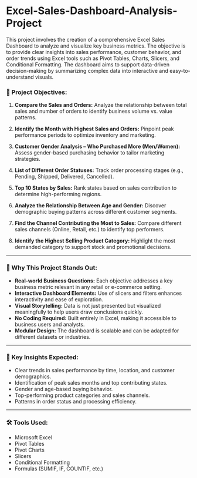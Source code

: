 # Excel-Sales-Dashboard-Analysis-Project
This project involves the creation of a comprehensive Excel Sales Dashboard to analyze and visualize key business metrics. The objective is to provide clear insights into sales performance, customer behavior, and order trends using Excel tools such as Pivot Tables, Charts, Slicers, and Conditional Formatting.
The dashboard aims to support data-driven decision-making by summarizing complex data into interactive and easy-to-understand visuals.

### 🎯 Project Objectives:

1. **Compare the Sales and Orders:**
   Analyze the relationship between total sales and number of orders to identify business volume vs. value patterns.

2. **Identify the Month with Highest Sales and Orders:**
   Pinpoint peak performance periods to optimize inventory and marketing.

3. **Customer Gender Analysis – Who Purchased More (Men/Women):**
   Assess gender-based purchasing behavior to tailor marketing strategies.

4. **List of Different Order Statuses:**
   Track order processing stages (e.g., Pending, Shipped, Delivered, Cancelled).

5. **Top 10 States by Sales:**
   Rank states based on sales contribution to determine high-performing regions.

6. **Analyze the Relationship Between Age and Gender:**
   Discover demographic buying patterns across different customer segments.

7. **Find the Channel Contributing the Most to Sales:**
   Compare different sales channels (Online, Retail, etc.) to identify top performers.

8. **Identify the Highest Selling Product Category:**
   Highlight the most demanded category to support stock and promotional decisions.

---

### 🌟 Why This Project Stands Out:

* **Real-world Business Questions:** Each objective addresses a key business metric relevant in any retail or e-commerce setting.
* **Interactive Dashboard Elements:** Use of slicers and filters enhances interactivity and ease of exploration.
* **Visual Storytelling:** Data is not just presented but visualized meaningfully to help users draw conclusions quickly.
* **No Coding Required:** Built entirely in Excel, making it accessible to business users and analysts.
* **Modular Design:** The dashboard is scalable and can be adapted for different datasets or industries.

---

### 🔑 Key Insights Expected:

* Clear trends in sales performance by time, location, and customer demographics.
* Identification of peak sales months and top contributing states.
* Gender and age-based buying behavior.
* Top-performing product categories and sales channels.
* Patterns in order status and processing efficiency.

---

### 🛠 Tools Used:

* Microsoft Excel
* Pivot Tables
* Pivot Charts
* Slicers
* Conditional Formatting
* Formulas (SUMIF, IF, COUNTIF, etc.)

